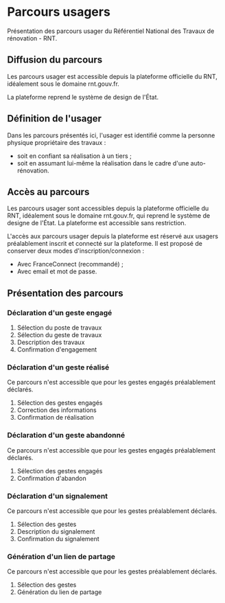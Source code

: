 # Parcours usagers

Présentation des parcours usager du Référentiel National des Travaux de rénovation - RNT.

## Diffusion du parcours

Les parcours usager est accessible depuis la plateforme officielle du RNT, idéalement sous le domaine rnt.gouv.fr.

La plateforme reprend le système de design de l'État.

## Définition de l'usager

Dans les parcours présentés ici, l'usager est identifié comme la personne physique propriétaire des travaux :

- soit en confiant sa réalisation à un tiers ;
- soit en assumant lui-même la réalisation dans le cadre d'une auto-rénovation.

## Accès au parcours

Les parcours usager sont accessibles depuis la plateforme officielle du RNT, idéalement sous le domaine rnt.gouv.fr, qui reprend le système de designe de l'État. La plateforme est accessible sans restriction.

L'accès aux parcours usager depuis la plateforme est réservé aux usagers préalablement inscrit et connecté sur la plateforme. Il est proposé de conserver deux modes d'inscription/connexion :

- Avec FranceConnect (recommandé) ;
- Avec email et mot de passe.

## Présentation des parcours

### Déclaration d'un geste engagé

1. Sélection du poste de travaux
2. Sélection du geste de travaux
3. Description des travaux
4. Confirmation d'engagement

### Déclaration d'un geste réalisé

Ce parcours n'est accessible que pour les gestes engagés préalablement déclarés.

1. Sélection des gestes engagés
2. Correction des informations
3. Confirmation de réalisation

### Déclaration d'un geste abandonné

Ce parcours n'est accessible que pour les gestes engagés préalablement déclarés.

1. Sélection des gestes engagés
2. Confirmation d'abandon

### Déclaration d'un signalement

Ce parcours n'est accessible que pour les gestes préalablement déclarés.

1. Sélection des gestes
2. Description du signalement
3. Confirmation du signalement

### Génération d'un lien de partage

Ce parcours n'est accessible que pour les gestes préalablement déclarés.

1. Sélection des gestes
2. Génération du lien de partage
